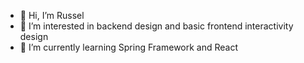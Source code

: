- 👋 Hi, I’m Russel
- 👀 I’m interested in backend design and basic frontend interactivity design
- 🌱 I’m currently learning Spring Framework and React

<!---
rush1016/rush1016 is a ✨ special ✨ repository because its `README.md` (this file) appears on your GitHub profile.
You can click the Preview link to take a look at your changes.
--->
